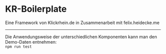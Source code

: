 # KR-Boilerplate

Eine Framework von Klickrhein.de in Zusammenarbeit mit felix.heidecke.me

--------------------------------------------------------------------------------

Die Anwendungsweise der unterschiedlichen Komponenten kann man den Demo-Daten entnehmen:<br>
`npm run test`
